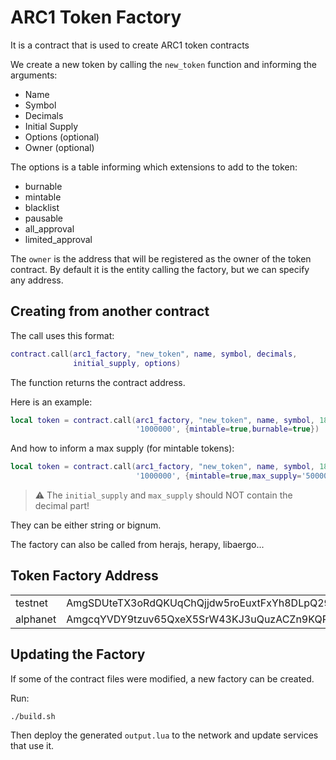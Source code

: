 # ARC1 Token Factory

It is a contract that is used to create ARC1 token contracts

We create a new token by calling the `new_token` function and informing
the arguments:

* Name
* Symbol
* Decimals
* Initial Supply
* Options (optional)
* Owner   (optional)

The options is a table informing which extensions to add to the token:

* burnable
* mintable
* blacklist
* pausable
* all_approval
* limited_approval

The `owner` is the address that will be registered as the owner of the
token contract. By default it is the entity calling the factory, but
we can specify any address.


## Creating from another contract

The call uses this format:

```lua
contract.call(arc1_factory, "new_token", name, symbol, decimals,
              initial_supply, options)
```

The function returns the contract address.

Here is an example:

```lua
local token = contract.call(arc1_factory, "new_token", name, symbol, 18,
                            '1000000', {mintable=true,burnable=true})
```

And how to inform a max supply (for mintable tokens):

```lua
local token = contract.call(arc1_factory, "new_token", name, symbol, 18,
                            '1000000', {mintable=true,max_supply='5000000'})
```

> :warning: The `initial_supply` and `max_supply` should NOT contain the decimal part!

They can be either string or bignum.

The factory can also be called from herajs, herapy, libaergo...


## Token Factory Address

<table>
  <tr><td>testnet</td><td>AmgSDUteTX3oRdQKUqChQjjdw5roEuxtFxYh8DLpQ29PRNeBWtjj</td></tr>
  <tr><td>alphanet</td><td>AmgcqYVDY9tzuv65QxeX5SrW43KJ3uQuzACZn9KQPqSxtLbR8NvC</td></tr>
</table>


## Updating the Factory

If some of the contract files were modified, a new factory can be created.

Run:

```
./build.sh
```

Then deploy the generated `output.lua` to the network and update services
that use it.
